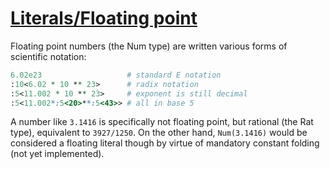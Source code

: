 [1]: http://rosettacode.org/wiki/Literals/Floating_point

# [Literals/Floating point][1]

Floating point numbers (the Num type) are written various forms of scientific notation:

```perl
6.02e23                   # standard E notation
:10<6.02 * 10 ** 23>      # radix notation
:5<11.002 * 10 ** 23>     # exponent is still decimal
:5<11.002*:5<20>**:5<43>> # all in base 5
```


A number like `3.1416` is specifically not floating point, but rational (the Rat type), equivalent to `3927/1250`. On the other hand, `Num(3.1416)` would be considered a floating literal though by virtue of mandatory constant folding (not yet implemented).